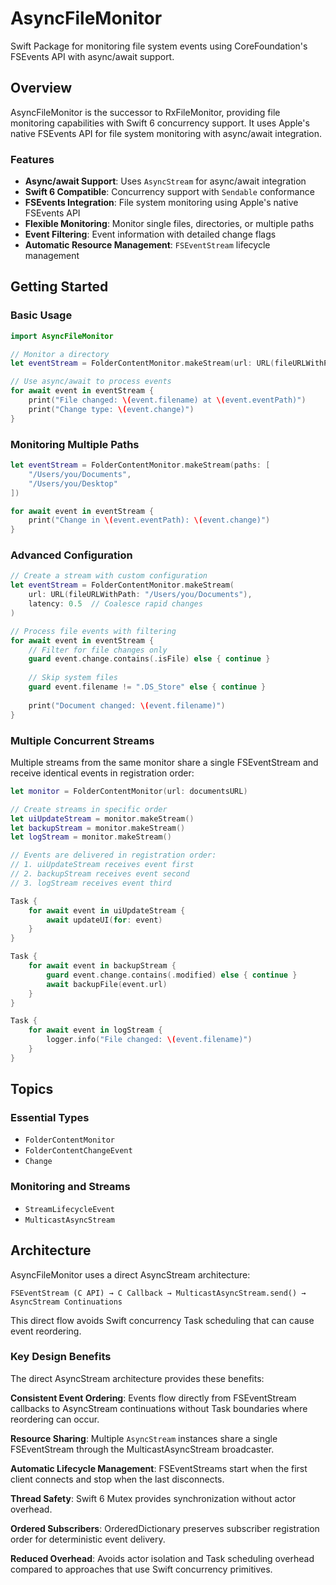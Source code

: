 # AsyncFileMonitor

Swift Package for monitoring file system events using CoreFoundation's FSEvents API with async/await support.

## Overview

AsyncFileMonitor is the successor to RxFileMonitor, providing file monitoring capabilities with Swift 6 concurrency support. It uses Apple's native FSEvents API for file system monitoring with async/await integration.

### Features

- **Async/await Support**: Uses `AsyncStream` for async/await integration
- **Swift 6 Compatible**: Concurrency support with `Sendable` conformance  
- **FSEvents Integration**: File system monitoring using Apple's native FSEvents API
- **Flexible Monitoring**: Monitor single files, directories, or multiple paths
- **Event Filtering**: Event information with detailed change flags
- **Automatic Resource Management**: `FSEventStream` lifecycle management

## Getting Started

### Basic Usage

```swift
import AsyncFileMonitor

// Monitor a directory
let eventStream = FolderContentMonitor.makeStream(url: URL(fileURLWithPath: "/path/to/monitor/"))

// Use async/await to process events
for await event in eventStream {
    print("File changed: \(event.filename) at \(event.eventPath)")
    print("Change type: \(event.change)")
}
```

### Monitoring Multiple Paths

```swift
let eventStream = FolderContentMonitor.makeStream(paths: [
    "/Users/you/Documents", 
    "/Users/you/Desktop"
])

for await event in eventStream {
    print("Change in \(event.eventPath): \(event.change)")
}
```

### Advanced Configuration

```swift
// Create a stream with custom configuration
let eventStream = FolderContentMonitor.makeStream(
    url: URL(fileURLWithPath: "/Users/you/Documents"),
    latency: 0.5  // Coalesce rapid changes
)

// Process file events with filtering
for await event in eventStream {
    // Filter for file changes only
    guard event.change.contains(.isFile) else { continue }
    
    // Skip system files
    guard event.filename != ".DS_Store" else { continue }
    
    print("Document changed: \(event.filename)")
}
```

### Multiple Concurrent Streams

Multiple streams from the same monitor share a single FSEventStream and receive identical events in registration order:

```swift
let monitor = FolderContentMonitor(url: documentsURL)

// Create streams in specific order
let uiUpdateStream = monitor.makeStream()
let backupStream = monitor.makeStream()  
let logStream = monitor.makeStream()

// Events are delivered in registration order:
// 1. uiUpdateStream receives event first
// 2. backupStream receives event second
// 3. logStream receives event third

Task {
    for await event in uiUpdateStream {
        await updateUI(for: event)
    }
}

Task {
    for await event in backupStream {
        guard event.change.contains(.modified) else { continue }
        await backupFile(event.url)
    }
}

Task {
    for await event in logStream {
        logger.info("File changed: \(event.filename)")
    }
}
```

## Topics

### Essential Types

- ``FolderContentMonitor``
- ``FolderContentChangeEvent``
- ``Change``

### Monitoring and Streams

- ``StreamLifecycleEvent``
- ``MulticastAsyncStream``

## Architecture

AsyncFileMonitor uses a direct AsyncStream architecture:

```
FSEventStream (C API) → C Callback → MulticastAsyncStream.send() → AsyncStream Continuations
```

This direct flow avoids Swift concurrency Task scheduling that can cause event reordering.

### Key Design Benefits

The direct AsyncStream architecture provides these benefits:

**Consistent Event Ordering**: Events flow directly from FSEventStream callbacks to AsyncStream continuations without Task boundaries where reordering can occur.

**Resource Sharing**: Multiple `AsyncStream` instances share a single FSEventStream through the MulticastAsyncStream broadcaster.

**Automatic Lifecycle Management**: FSEventStreams start when the first client connects and stop when the last disconnects.

**Thread Safety**: Swift 6 Mutex provides synchronization without actor overhead.

**Ordered Subscribers**: OrderedDictionary preserves subscriber registration order for deterministic event delivery.

**Reduced Overhead**: Avoids actor isolation and Task scheduling overhead compared to approaches that use Swift concurrency primitives.
